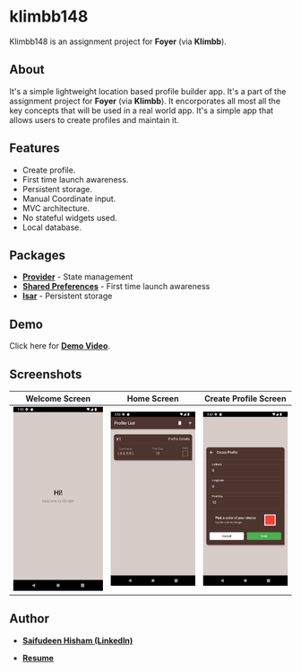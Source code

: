 # klimbb148

Klimbb148 is an assignment project for **Foyer** (via **Klimbb**).

## About
It's a simple lightweight location based profile builder app. It's a part of the assignment project for **Foyer** (via **Klimbb**). It encorporates all most all the key concepts that will be used in a real world app. It's a simple app that allows users to create profiles and maintain it.

## Features
- Create profile.
- First time launch awareness.
- Persistent storage.
- Manual Coordinate input.
- MVC architecture.
- No stateful widgets used.
- Local database.


## Packages
- [**Provider**](https://pub.dev/packages/provider) - State management
- [**Shared Preferences**](https://pub.dev/packages/shared_preferences) - First time launch awareness
- [**Isar**](https://pub.dev/packages/isar) - Persistent storage

## Demo
Click here for [**Demo Video**](/assets/demo.mov).
## Screenshots
| Welcome Screen                                                              | Home Screen | Create Profile Screen |
|:----------------------------------------------------------------------------:|:-----------------------------:| :-----------------------------:|
| <img src="assets/screenshots/welcome_screen.png" title="" alt="Welcome Screen" width="280"> | <img src="assets/screenshots/home_screen.png" title="" alt="Multiple Chats" width="280"> | <img src="assets/screenshots/create_profile.png" title="" alt="Create Profile Screen" width="280"> |

## Author
- [**Saifudeen Hisham (LinkedIn)**](
https://www.linkedin.com/in/saifudeenhisham/)

- [**Resume**](assets/Saifudeen%20Hisham%20K%20M's%20Resume.pdf)